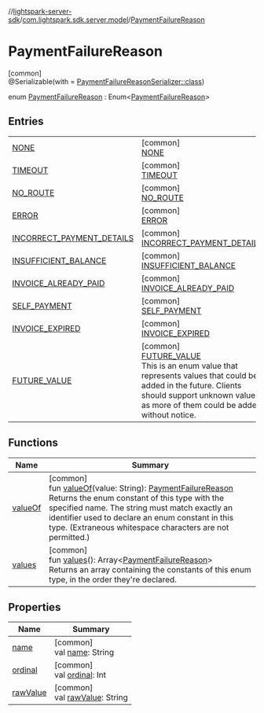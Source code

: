 //[lightspark-server-sdk](../../../index.md)/[com.lightspark.sdk.server.model](../index.md)/[PaymentFailureReason](index.md)

# PaymentFailureReason

[common]\
@Serializable(with = [PaymentFailureReasonSerializer::class](../-payment-failure-reason-serializer/index.md))

enum [PaymentFailureReason](index.md) : Enum&lt;[PaymentFailureReason](index.md)&gt;

## Entries

| | |
|---|---|
| [NONE](-n-o-n-e/index.md) | [common]<br>[NONE](-n-o-n-e/index.md) |
| [TIMEOUT](-t-i-m-e-o-u-t/index.md) | [common]<br>[TIMEOUT](-t-i-m-e-o-u-t/index.md) |
| [NO_ROUTE](-n-o_-r-o-u-t-e/index.md) | [common]<br>[NO_ROUTE](-n-o_-r-o-u-t-e/index.md) |
| [ERROR](-e-r-r-o-r/index.md) | [common]<br>[ERROR](-e-r-r-o-r/index.md) |
| [INCORRECT_PAYMENT_DETAILS](-i-n-c-o-r-r-e-c-t_-p-a-y-m-e-n-t_-d-e-t-a-i-l-s/index.md) | [common]<br>[INCORRECT_PAYMENT_DETAILS](-i-n-c-o-r-r-e-c-t_-p-a-y-m-e-n-t_-d-e-t-a-i-l-s/index.md) |
| [INSUFFICIENT_BALANCE](-i-n-s-u-f-f-i-c-i-e-n-t_-b-a-l-a-n-c-e/index.md) | [common]<br>[INSUFFICIENT_BALANCE](-i-n-s-u-f-f-i-c-i-e-n-t_-b-a-l-a-n-c-e/index.md) |
| [INVOICE_ALREADY_PAID](-i-n-v-o-i-c-e_-a-l-r-e-a-d-y_-p-a-i-d/index.md) | [common]<br>[INVOICE_ALREADY_PAID](-i-n-v-o-i-c-e_-a-l-r-e-a-d-y_-p-a-i-d/index.md) |
| [SELF_PAYMENT](-s-e-l-f_-p-a-y-m-e-n-t/index.md) | [common]<br>[SELF_PAYMENT](-s-e-l-f_-p-a-y-m-e-n-t/index.md) |
| [INVOICE_EXPIRED](-i-n-v-o-i-c-e_-e-x-p-i-r-e-d/index.md) | [common]<br>[INVOICE_EXPIRED](-i-n-v-o-i-c-e_-e-x-p-i-r-e-d/index.md) |
| [FUTURE_VALUE](-f-u-t-u-r-e_-v-a-l-u-e/index.md) | [common]<br>[FUTURE_VALUE](-f-u-t-u-r-e_-v-a-l-u-e/index.md)<br>This is an enum value that represents values that could be added in the future. Clients should support unknown values as more of them could be added without notice. |

## Functions

| Name | Summary |
|---|---|
| [valueOf](value-of.md) | [common]<br>fun [valueOf](value-of.md)(value: String): [PaymentFailureReason](index.md)<br>Returns the enum constant of this type with the specified name. The string must match exactly an identifier used to declare an enum constant in this type. (Extraneous whitespace characters are not permitted.) |
| [values](values.md) | [common]<br>fun [values](values.md)(): Array&lt;[PaymentFailureReason](index.md)&gt;<br>Returns an array containing the constants of this enum type, in the order they're declared. |

## Properties

| Name | Summary |
|---|---|
| [name](../-withdrawal-request-status/-f-u-t-u-r-e_-v-a-l-u-e/index.md#-372974862%2FProperties%2F-1086033721) | [common]<br>val [name](../-withdrawal-request-status/-f-u-t-u-r-e_-v-a-l-u-e/index.md#-372974862%2FProperties%2F-1086033721): String |
| [ordinal](../-withdrawal-request-status/-f-u-t-u-r-e_-v-a-l-u-e/index.md#-739389684%2FProperties%2F-1086033721) | [common]<br>val [ordinal](../-withdrawal-request-status/-f-u-t-u-r-e_-v-a-l-u-e/index.md#-739389684%2FProperties%2F-1086033721): Int |
| [rawValue](raw-value.md) | [common]<br>val [rawValue](raw-value.md): String |
